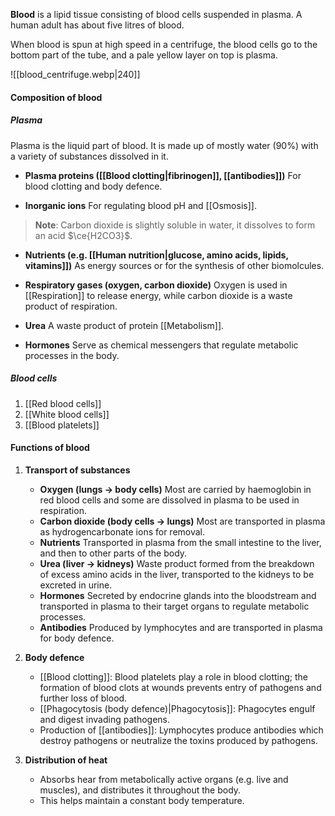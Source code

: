**Blood** is a lipid tissue consisting of blood cells suspended in plasma. A human adult has about five litres of blood.

When blood is spun at high speed in a centrifuge, the blood cells go to the bottom part of the tube, and a pale yellow layer on top is plasma.

![[blood_centrifuge.webp|240]]

#### Composition of blood
##### Plasma
Plasma is the liquid part of blood. It is made up of mostly water (90%) with a variety of substances dissolved in it.

- **Plasma proteins ([[Blood clotting|fibrinogen]], [[antibodies]])**
  For blood clotting and body defence.

- **Inorganic ions**
  For regulating blood pH and [[Osmosis]].

> **Note**:
> Carbon dioxide is slightly soluble in water, it dissolves to form an acid $\ce{H2CO3}$.

- **Nutrients (e.g. [[Human nutrition|glucose, amino acids, lipids, vitamins]])**
  As energy sources or for the synthesis of other biomolcules.

- **Respiratory gases (oxygen, carbon dioxide)**
  Oxygen is used in [[Respiration]] to release energy, while carbon dioxide is a waste product of respiration.

- **Urea**
  A waste product of protein [[Metabolism]].

- **Hormones**
  Serve as chemical messengers that regulate metabolic processes in the body.

##### Blood cells
1. [[Red blood cells]]
2. [[White blood cells]]
3. [[Blood platelets]]

#### Functions of blood
1. **Transport of substances**
	- **Oxygen (lungs → body cells)**
	  Most are carried by haemoglobin in red blood cells and some are dissolved in plasma to be used in respiration.
	- **Carbon dioxide (body cells → lungs)**
	  Most are transported in plasma as hydrogencarbonate ions for removal.
	- **Nutrients**
	  Transported in plasma from the small intestine to the liver, and then to other parts of the body.
	- **Urea (liver → kidneys)**
	  Waste product formed from the breakdown of excess amino acids in the liver, transported to the kidneys to be excreted in urine.
	- **Hormones**
	  Secreted by endocrine glands into the bloodstream and transported in plasma to their target organs to regulate metabolic processes.
	- **Antibodies**
	  Produced by lymphocytes and are transported in plasma for body defence.

2. **Body defence**
	- [[Blood clotting]]: Blood platelets play a role in blood clotting; the formation of blood clots at wounds prevents entry of pathogens and further loss of blood.
	- [[Phagocytosis (body defence)|Phagocytosis]]: Phagocytes engulf and digest invading pathogens.
	- Production of [[antibodies]]: Lymphocytes produce antibodies which destroy pathogens or neutralize the toxins produced by pathogens.

3. **Distribution of heat**
	- Absorbs hear from metabolically active organs (e.g. live and muscles), and distributes it throughout the body.
	- This helps maintain a constant body temperature.
